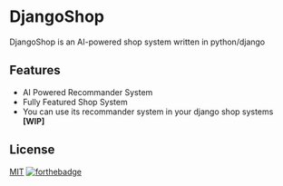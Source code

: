 # DjangoShop
DjangoShop is an AI-powered shop system written in python/django

## Features
- AI Powered Recommander System
- Fully Featured Shop System
- You can use its recommander system in your django shop systems **[WIP]**
 
## License
[MIT](LICENSE)
[![forthebadge](https://forthebadge.com/images/badges/built-with-love.svg)](https://forthebadge.com)
